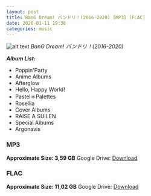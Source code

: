```yaml
---
layout: post
title: BanG Dream! バンドリ！(2016-2020) [MP3] [FLAC]
date: 2020-01-11 19:38
categories: music
---
```

![alt text](https://i.ibb.co/zs6F3jX/proof.png 'Bang-Dream-Cover.jpg')
_BanG Dream! バンドリ！(2016-2020)_

_**Album List:**_
- Poppin'Party
- Anime Albums
- Afterglow
- Hello, Happy World!
- Pastel＊Palettes
- Rosellia
- Cover Albums
- RAISE A SUILEN
- Special Albums
- Argonavis

### MP3
**Approximate Size: 3,59 GB**
Google Drive: [Download](https://drive.google.com/open?id=1YqX0bXUCDgJxiL0agvXm6JTWWLfSt4Y6)  

### FLAC
**Approximate Size: 11,02 GB**
Google Drive: [Download](https://drive.google.com/open?id=11a3j8CH8cY5uVTFjfwBIDb8P6YPEL5sm)
